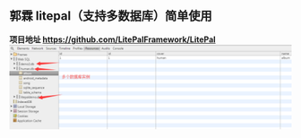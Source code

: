 ## 郭霖 litepal（支持多数据库）简单使用 ##
**项目地址 https://github.com/LitePalFramework/LitePal**
![三个数据库](demo.png)